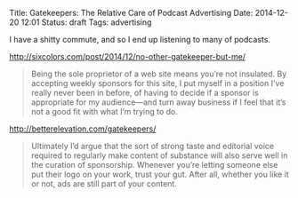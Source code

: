 Title: Gatekeepers: The Relative Care of Podcast Advertising
Date: 2014-12-20 12:01
Status: draft
Tags: advertising

I have a shitty commute, and so I end up listening to many of podcasts.

http://sixcolors.com/post/2014/12/no-other-gatekeeper-but-me/

> Being the sole proprietor of a web site means you’re not insulated. By accepting weekly sponsors
> for this site, I put myself in a position I’ve really never been in before, of having to decide
> if a sponsor is appropriate for my audience—and turn away business if I feel that it’s not a
> good fit with what I’m trying to do.

http://betterelevation.com/gatekeepers/

> Ultimately I’d argue that the sort of strong taste and editorial voice required to regularly make
> content of substance will also serve well in the curation of sponsorship. Whenever you’re letting
> someone else put their logo on your work, trust your gut. After all, whether you like it or not,
> ads are still part of your content.